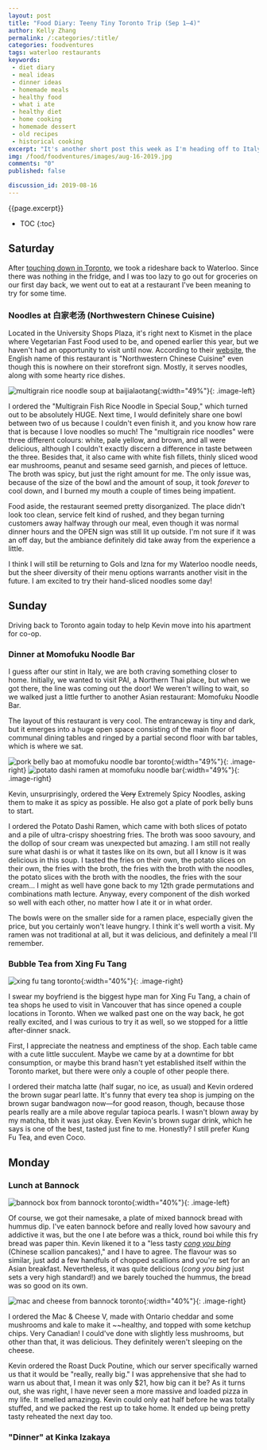 ```yaml
---
layout: post
title: "Food Diary: Teeny Tiny Toronto Trip (Sep 1–4)"
author: Kelly Zhang
permalink: /:categories/:title/
categories: foodventures
tags: waterloo restaurants
keywords:
 - diet diary
 - meal ideas
 - dinner ideas
 - homemade meals
 - healthy food
 - what i ate
 - healthy diet
 - home cooking
 - homemade dessert
 - old recipes
 - historical cooking
excerpt: "It's another short post this week as I'm heading off to Italy on Friday. This week has been less than healthy because I've been a bit preoccupied with exams, and I've had no motivation to cook."
img: /food/foodventures/images/aug-16-2019.jpg
comments: "0"
published: false

discussion_id: 2019-08-16
---
```


{{page.excerpt}}

* TOC
{:toc}

## Saturday

After [touching down in Toronto](/food/foodventures/what-i-ate-north-italy-edition-venice/#lunch-on-air-canada-rouge), we took a rideshare back to Waterloo. Since there was nothing in the fridge, and I was too lazy to go out for groceries on our first day back, we went out to eat at a restaurant I've been meaning to try for some time.

### Noodles at 白家老汤 (Northwestern Chinese Cuisine)

Located in the University Shops Plaza, it's right next to Kismet in the place where Vegetarian Fast Food used to be, and opened earlier this year, but we haven't had an opportunity to visit until now. According to their [website](http://baijialaotang.com/), the English name of this restaurant is "Northwestern Chinese Cuisine" even though this is nowhere on their storefront sign. Mostly, it serves noodles, along with some hearty rice dishes.

![multigrain rice noodle soup at baijialaotang](/food/diary/images/baijialaotang.jpg){:width="49%"}{: .image-left}

I ordered the "Multigrain Fish Rice Noodle in Special Soup," which turned out to be absolutely HUGE. Next time, I would definitely share one bowl between two of us because I couldn't even finish it, and you know how rare that is because I love noodles so much! The "multigrain rice noodles" were three different colours: white, pale yellow, and brown, and all were delicious, although I couldn't exactly discern a difference in taste between the three. Besides that, it also came with white fish fillets, thinly sliced wood ear mushrooms, peanut and sesame seed garnish, and pieces of lettuce. The broth was spicy, but just the right amount for me. The only issue was, because of the size of the bowl and the amount of soup, it took *forever* to cool down, and I burned my mouth a couple of times being impatient.

Food aside, the restaurant seemed pretty disorganized. The place didn't look too clean, service felt kind of rushed, and they began turning customers away halfway through our meal, even though it was normal dinner hours and the OPEN sign was still lit up outside. I'm not sure if it was an off day, but the ambiance definitely did take away from the experience a little.

I think I will still be returning to Gols and Izna for my Waterloo noodle needs, but the sheer diversity of their menu options warrants another visit in the future. I am excited to try their hand-sliced noodles some day!

## Sunday

Driving back to Toronto again today to help Kevin move into his apartment for co-op.

### Dinner at Momofuku Noodle Bar

I guess after our stint in Italy, we are both craving something closer to home. Initially, we wanted to visit PAI, a Northern Thai place, but when we got there, the line was coming out the door! We weren't willing to wait, so we walked just a little further to another Asian restaurant: Momofuku Noodle Bar.

The layout of this restaurant is very cool. The entranceway is tiny and dark, but it emerges into a huge open space consisting of the main floor of communal dining tables and ringed by a partial second floor with bar tables, which is where we sat.

![pork belly bao at momofuku noodle bar toronto](/food/diary/images/momofuku-bao.jpg){:width="49%"}{: .image-right} ![potato dashi ramen at momofuku noodle bar](/food/diary/images/momofuku-ramen.jpg){:width="49%"}{: .image-right}

Kevin, unsurprisingly, ordered the ~~Very~~ Extremely Spicy Noodles, asking them to make it as spicy as possible. He also got a plate of pork belly buns to start.

I ordered the Potato Dashi Ramen, which came with both slices of potato and a pile of ultra-crispy shoestring fries. The broth was sooo savoury, and the dollop of sour cream was unexpected but amazing. I am still not really sure what dashi is or what it tastes like on its own, but all I know is it was delicious in this soup. I tasted the fries on their own, the potato slices on their own, the fries with the broth, the fries with the broth with the noodles, the potato slices with the broth with the noodles, the fries with the sour cream... I might as well have gone back to my 12th grade permutations and combinations math lecture. Anyway, every component of the dish worked so well with each other, no matter how I ate it or in what order.

The bowls were on the smaller side for a ramen place, especially given the price, but you certainly won't leave hungry. I think it's well worth a visit. My ramen was not traditional at all, but it was delicious, and definitely a meal I'll remember.

### Bubble Tea from Xing Fu Tang

![xing fu tang toronto](/food/diary/images/xingfutang.jpg){:width="40%"}{: .image-right}

I swear my boyfriend is the biggest hype man for Xing Fu Tang, a chain of tea shops he used to visit in Vancouver that has since opened a couple locations in Toronto. When we walked past one on the way back, he got really excited, and I was curious to try it as well, so we stopped for a little after-dinner snack.

First, I appreciate the neatness and emptiness of the shop. Each table came with a cute little succulent. Maybe we came by at a downtime for bbt consumption, or maybe this brand hasn't yet established itself within the Toronto market, but there were only a couple of other people there.

I ordered their matcha latte (half sugar, no ice, as usual) and Kevin ordered the brown sugar pearl latte. It's funny that every tea shop is jumping on the brown sugar bandwagon now—for good reason, though, because those pearls really are a mile above regular tapioca pearls. I wasn't blown away by my matcha, tbh it was just okay. Even Kevin's brown sugar drink, which he says is one of the best, tasted just fine to me. Honestly? I still prefer Kung Fu Tea, and even Coco.

## Monday

### Lunch at Bannock

![bannock box from bannock toronto](/food/diary/images/bannock-bread.jpg){:width="40%"}{: .image-left}

Of course, we got their namesake, a plate of mixed bannock bread with hummus dip. I've eaten bannock before and really loved how savoury and addictive it was, but the one I ate before was a thick, round boi while this fry bread was paper thin. Kevin likened it to a "less tasty *[cong you bing](/food/foodventures/what-i-ate-jul-29-aug-4/#scallion-pancakes)* (Chinese scallion pancakes)," and I have to agree. The flavour was so similar, just add a few handfuls of chopped scallions and you're set for an Asian breakfast. Nevertheless, it was quite delicious (*cong you bing* just sets a very high standard!) and we barely touched the hummus, the bread was so good on its own.

![mac and cheese from bannock toronto](/food/diary/images/bannock-mac-n-cheese.jpg){:width="40%"}{: .image-right}

I ordered the Mac & Cheese V, made with Ontario cheddar and some mushrooms and kale to make it ~~healthy, and topped with some ketchup chips. Very Canadian! I could've done with slightly less mushrooms, but other than that, it was delicious. They definitely weren't sleeping on the cheese.

Kevin ordered the Roast Duck Poutine, which our server specifically warned us that it would be "really, really big." I was apprehensive that she had to warn us about that, I mean it was only $21, how big can it be? As it turns out, she was right, I have never seen a more massive and loaded pizza in my life. It smelled amazingg. Kevin could only eat half before he was totally stuffed, and we packed the rest up to take home. It ended up being pretty tasty reheated the next day too.

### "Dinner" at Kinka Izakaya
